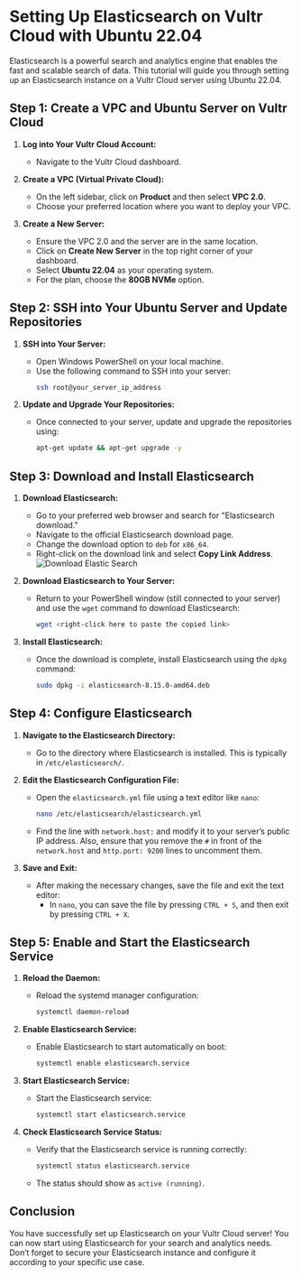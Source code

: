# Setting Up Elasticsearch on Vultr Cloud with Ubuntu 22.04

Elasticsearch is a powerful search and analytics engine that enables the fast and scalable search of data. This tutorial will guide you through setting up an Elasticsearch instance on a Vultr Cloud server using Ubuntu 22.04.

## Step 1: Create a VPC and Ubuntu Server on Vultr Cloud

1. **Log into Your Vultr Cloud Account:**

   - Navigate to the Vultr Cloud dashboard.

2. **Create a VPC (Virtual Private Cloud):**

   - On the left sidebar, click on **Product** and then select **VPC 2.0**.
   - Choose your preferred location where you want to deploy your VPC.

3. **Create a New Server:**

   - Ensure the VPC 2.0 and the server are in the same location.
   - Click on **Create New Server** in the top right corner of your dashboard.
   - Select **Ubuntu 22.04** as your operating system.
   - For the plan, choose the **80GB NVMe** option.

## Step 2: SSH into Your Ubuntu Server and Update Repositories

1. **SSH into Your Server:**

   - Open Windows PowerShell on your local machine.
   - Use the following command to SSH into your server:
     ```bash
     ssh root@your_server_ip_address
     ```

2. **Update and Upgrade Your Repositories:**

   - Once connected to your server, update and upgrade the repositories using:
     ```bash
     apt-get update && apt-get upgrade -y
     ```

## Step 3: Download and Install Elasticsearch

1. **Download Elasticsearch:**

   - Go to your preferred web browser and search for "Elasticsearch download."
   - Navigate to the official Elasticsearch download page.
   - Change the download option to `deb` for `x86_64`.
   - Right-click on the download link and select **Copy Link Address**.
![Download Elastic Search](https://raw.githubusercontent.com/Virus192/Day-3-Building-a-Secure-Elasticsearch-Deployment/main/images/photo_5960977688871158766_w.jpg)


2. **Download Elasticsearch to Your Server:**

   - Return to your PowerShell window (still connected to your server) and use the `wget` command to download Elasticsearch:
     ```bash
     wget <right-click here to paste the copied link>
     ```

3. **Install Elasticsearch:**

   - Once the download is complete, install Elasticsearch using the `dpkg` command:
     ```bash
     sudo dpkg -i elasticsearch-8.15.0-amd64.deb
     ```

## Step 4: Configure Elasticsearch

1. **Navigate to the Elasticsearch Directory:**

   - Go to the directory where Elasticsearch is installed. This is typically in `/etc/elasticsearch/`.

2. **Edit the Elasticsearch Configuration File:**

   - Open the `elasticsearch.yml` file using a text editor like `nano`:
     ```bash
     nano /etc/elasticsearch/elasticsearch.yml
     ```
   - Find the line with `network.host:` and modify it to your server’s public IP address. Also, ensure that you remove the `#` in front of the `network.host` and `http.port: 9200` lines to uncomment them.

3. **Save and Exit:**

   - After making the necessary changes, save the file and exit the text editor:
     - In `nano`, you can save the file by pressing `CTRL + S`, and then exit by pressing `CTRL + X`.

## Step 5: Enable and Start the Elasticsearch Service

1. **Reload the Daemon:**

   - Reload the systemd manager configuration:
     ```bash
     systemctl daemon-reload
     ```

2. **Enable Elasticsearch Service:**

   - Enable Elasticsearch to start automatically on boot:
     ```bash
     systemctl enable elasticsearch.service
     ```

3. **Start Elasticsearch Service:**

   - Start the Elasticsearch service:
     ```bash
     systemctl start elasticsearch.service
     ```

4. **Check Elasticsearch Service Status:**

   - Verify that the Elasticsearch service is running correctly:
     ```bash
     systemctl status elasticsearch.service
     ```

   - The status should show as `active (running)`.

## Conclusion

You have successfully set up Elasticsearch on your Vultr Cloud server! You can now start using Elasticsearch for your search and analytics needs. Don’t forget to secure your Elasticsearch instance and configure it according to your specific use case.

